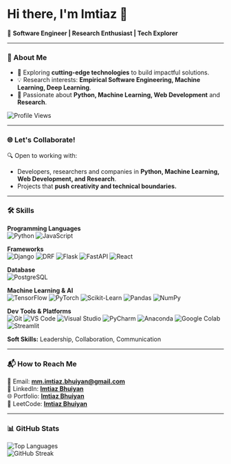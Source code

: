 # Hi there, I'm Imtiaz 👋

🎯 **Software Engineer | Research Enthusiast | Tech Explorer**

---

### 🚀 About Me
- 🔭 Exploring **cutting-edge technologies** to build impactful solutions.
- 💡 Research interests: **Empirical Software Engineering, Machine Learning, Deep Learning**.
- 🌟 Passionate about **Python, Machine Learning, Web Development** and **Research**.

![Profile Views](https://komarev.com/ghpvc/?username=ImtiazBhuiyan&label=Profile%20views&color=0e75b6&style=flat)

---

### 🌐 Let's Collaborate!
🔍 Open to working with:
- Developers, researchers and companies in **Python, Machine Learning, Web Development, and Research**.
- Projects that **push creativity and technical boundaries.**

---

### 🛠️ Skills
**Programming Languages**  
![Python](https://img.shields.io/badge/Python-3776AB?style=flat&logo=python&logoColor=white)
![JavaScript](https://img.shields.io/badge/JavaScript-F7DF1E?style=flat&logo=javascript&logoColor=black)

**Frameworks**  
![Django](https://img.shields.io/badge/Django-092E20?style=flat&logo=django&logoColor=white)
![DRF](https://img.shields.io/badge/Django%20REST-ff1709?style=flat&logo=django&logoColor=white)
![Flask](https://img.shields.io/badge/Flask-000000?style=flat&logo=flask&logoColor=white)
![FastAPI](https://img.shields.io/badge/FastAPI-009688?style=flat&logo=fastapi&logoColor=white)
![React](https://img.shields.io/badge/React-20232A?style=flat&logo=react&logoColor=61DAFB)

**Database**  
![PostgreSQL](https://img.shields.io/badge/PostgreSQL-316192?style=flat&logo=postgresql&logoColor=white)

**Machine Learning & AI**  
![TensorFlow](https://img.shields.io/badge/TensorFlow-FF6F00?style=flat&logo=tensorflow&logoColor=white)
![PyTorch](https://img.shields.io/badge/PyTorch-EE4C2C?style=flat&logo=pytorch&logoColor=white)
![Scikit-Learn](https://img.shields.io/badge/Scikit--Learn-F7931E?style=flat&logo=scikit-learn&logoColor=white)
![Pandas](https://img.shields.io/badge/Pandas-150458?style=flat&logo=pandas&logoColor=white)
![NumPy](https://img.shields.io/badge/NumPy-013243?style=flat&logo=numpy&logoColor=white)

**Dev Tools & Platforms**  
![Git](https://img.shields.io/badge/Git-F05032?style=flat&logo=git&logoColor=white)
![VS Code](https://img.shields.io/badge/VS%20Code-007ACC?style=flat&logo=visual-studio-code&logoColor=white)
![Visual Studio](https://img.shields.io/badge/Visual%20Studio-5C2D91?style=flat&logo=visualstudio&logoColor=white)
![PyCharm](https://img.shields.io/badge/PyCharm-000000?style=flat&logo=pycharm&logoColor=white)
![Anaconda](https://img.shields.io/badge/Anaconda-44A833?style=flat&logo=anaconda&logoColor=white)
![Google Colab](https://img.shields.io/badge/Colab-F9AB00?style=flat&logo=googlecolab&logoColor=white)
![Streamlit](https://img.shields.io/badge/Streamlit-FF4B4B?style=flat&logo=streamlit&logoColor=white)

**Soft Skills:** Leadership, Collaboration, Communication  

---

### 📬 How to Reach Me
📧 Email: **[mm.imtiaz.bhuiyan@gmail.com](mailto:mm.imtiaz.bhuiyan@gmail.com)**  
💼 LinkedIn: **[Imtiaz Bhuiyan](https://www.linkedin.com/in/imtiaz-bhuiyan000/)**   
🌐 Portfolio: **[Imtiaz Bhuiyan](https://imtiaz-bhuiyan.vercel.app/)**   
🔗 LeetCode: **[Imtiaz Bhuiyan](https://leetcode.com/u/imtiazzzzz/)**

---

### 📊 GitHub Stats

![Top Languages](https://github-readme-stats.vercel.app/api/top-langs/?username=ImtiazBhuiyan&layout=compact&theme=radical)  
![GitHub Streak](https://github-readme-streak-stats.herokuapp.com/?user=ImtiazBhuiyan&theme=radical)  



